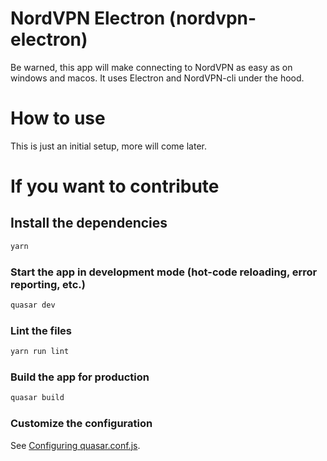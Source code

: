 # NordVPN Electron (nordvpn-electron)

Be warned, this app will make connecting to NordVPN as easy as on windows and macos. It uses Electron and NordVPN-cli under the hood.

# How to use

This is just an initial setup, more will come later.

# If you want to contribute

## Install the dependencies
```bash
yarn
```

### Start the app in development mode (hot-code reloading, error reporting, etc.)
```bash
quasar dev
```

### Lint the files
```bash
yarn run lint
```

### Build the app for production
```bash
quasar build
```

### Customize the configuration
See [Configuring quasar.conf.js](https://quasar.dev/quasar-cli/quasar-conf-js).

